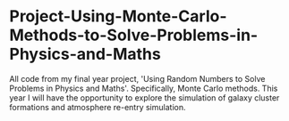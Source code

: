 # Project-Using-Monte-Carlo-Methods-to-Solve-Problems-in-Physics-and-Maths
All code from my final year project, 'Using Random Numbers to Solve Problems in Physics and Maths'. Specifically, Monte Carlo methods. This year I will have the opportunity to explore the simulation of galaxy cluster formations and atmosphere re-entry simulation.

